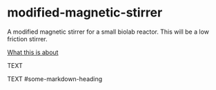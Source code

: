 # modified-magnetic-stirrer
A modified magnetic stirrer for a small biolab reactor. This will be a low friction stirrer.


[What this is about](#some-markdown-heading)

TEXT

















































TEXT
#some-markdown-heading

